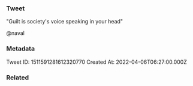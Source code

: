 ### Tweet
"Guilt is society's voice speaking in your head" 

@naval

### Metadata
Tweet ID: 1511591281612320770
Created At: 2022-04-06T06:27:00.000Z

### Related

